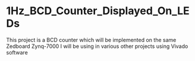 # 1Hz_BCD_Counter_Displayed_On_LEDs
This project is a BCD counter which will be implemented on the same Zedboard Zynq-7000 I will be using in various other projects using Vivado software
